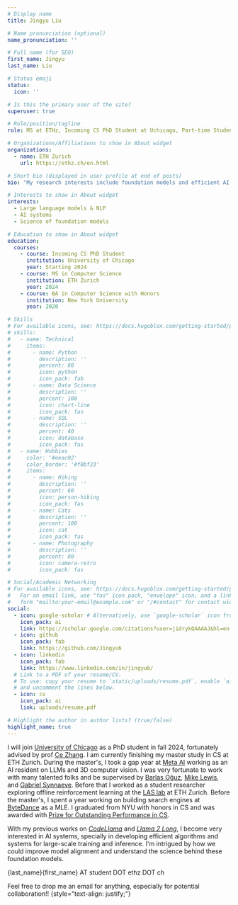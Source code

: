 ```yaml
---
# Display name
title: Jingyu Liu

# Name pronunciation (optional)
name_pronunciation: ''

# Full name (for SEO)
first_name: Jingyu
last_name: Liu

# Status emoji
status:
  icon: ''

# Is this the primary user of the site?
superuser: true

# Role/position/tagline
role: MS at ETHz, Incoming CS PhD Student at Uchicago, Part-time Student Researcher at Together AI

# Organizations/Affiliations to show in About widget
organizations:
  - name: ETH Zurich
    url: https://ethz.ch/en.html

# Short bio (displayed in user profile at end of posts)
bio: "My research interests include foundation models and efficient AI systems."

# Interests to show in About widget
interests:
  - Large language models & NLP
  - AI systems
  - Science of foundation models

# Education to show in About widget
education:
  courses:
    - course: Incoming CS PhD Student
      institution: University of Chicago
      year: Starting 2024
    - course: MS in Computer Science
      institution: ETH Zurich
      year: 2024
    - course: BA in Computer Science with Honors
      institution: New York University
      year: 2020

# Skills
# For available icons, see: https://docs.hugoblox.com/getting-started/page-builder/#icons
# skills:
#   - name: Technical
#     items:
#       - name: Python
#         description: ''
#         percent: 80
#         icon: python
#         icon_pack: fab
#       - name: Data Science
#         description: ''
#         percent: 100
#         icon: chart-line
#         icon_pack: fas
#       - name: SQL
#         description: ''
#         percent: 40
#         icon: database
#         icon_pack: fas
#   - name: Hobbies
#     color: '#eeac02'
#     color_border: '#f0bf23'
#     items:
#       - name: Hiking
#         description: ''
#         percent: 60
#         icon: person-hiking
#         icon_pack: fas
#       - name: Cats
#         description: ''
#         percent: 100
#         icon: cat
#         icon_pack: fas
#       - name: Photography
#         description: ''
#         percent: 80
#         icon: camera-retro
#         icon_pack: fas

# Social/Academic Networking
# For available icons, see: https://docs.hugoblox.com/getting-started/page-builder/#icons
#   For an email link, use "fas" icon pack, "envelope" icon, and a link in the
#   form "mailto:your-email@example.com" or "/#contact" for contact widget.
social:
  - icon: google-scholar # Alternatively, use `google-scholar` icon from `ai` icon pack
    icon_pack: ai
    link: https://scholar.google.com/citations?user=jidrykQAAAAJ&hl=en
  - icon: github
    icon_pack: fab
    link: https://github.com/Jingyu6
  - icon: linkedin
    icon_pack: fab
    link: https://www.linkedin.com/in/jingyu6/
  # Link to a PDF of your resume/CV.
  # To use: copy your resume to `static/uploads/resume.pdf`, enable `ai` icons in `params.yaml`,
  # and uncomment the lines below.
  - icon: cv
    icon_pack: ai
    link: uploads/resume.pdf

# Highlight the author in author lists? (true/false)
highlight_name: true
---
```

I will join [University of Chicago](https://cs.uchicago.edu) as a PhD student in fall 2024, fortunately advised by prof [Ce Zhang](https://zhangce.github.io). I am currently finishing my master study in CS at ETH Zurich. During the master's, I took a gap year at [Meta AI](https://ai.meta.com) working as an AI resident on LLMs and 3D computer vision. I was very fortunate to work with many talented folks and be supervised by [Barlas Oğuz](https://ai.meta.com/people/barlas-oguz), [Mike Lewis](https://ai.meta.com/people/mike-lewis), and [Gabriel Synnaeve](http://emotion.inrialpes.fr/people/synnaeve). Before that I worked as a student researcher exploring offline reinforcement learning at the [LAS lab](https://las.inf.ethz.ch) at ETH Zurich. Before the master's, I spent a year working on building search engines at [ByteDance](https://www.bytedance.com/en) as a MLE. I graduated from NYU with honors in CS and was awarded with [Prize for Outstanding Performance in CS](https://cs.nyu.edu/dynamic/achievements/undergraduate).

With my previous works on *[CodeLlama](https://arxiv.org/abs/2308.12950)* and *[Llama 2 Long](https://arxiv.org/abs/2309.16039)*, I become very interested in AI systems, specially in developing efficient algorithms and systems for large-scale training and inference. I'm intrigued by how we could improve model alignment and understand the science behind these foundation models.

{last_name}{first_name} AT student DOT ethz DOT ch

Feel free to drop me an email for anything, especially for potential collaboration!!
{style="text-align: justify;"}
